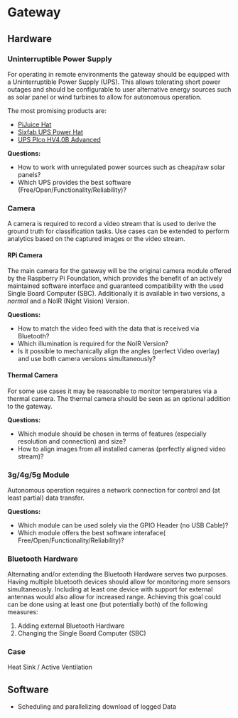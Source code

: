 # Gateway

## Hardware

### Uninterruptible Power Supply
For operating in remote environments the gateway should be equipped with a Uninterruptible Power Supply (UPS). This allows tolerating short power outages and should be configurable to user alternative energy sources such as solar panel or wind turbines to allow for autonomous operation.

The most promising products are:
* [PiJuice Hat](https://uk.pi-supply.com/products/pijuice-standard?lang=de)
* [Sixfab UPS Power Hat](https://sixfab.com/product/raspberry-pi-power-management-ups-hat/)
* [UPS PIco HV4.0B Advanced](https://pimodules.com/product/ups-pico-hv4-0-advanced)

**Questions:**
* How to work with unregulated power sources such as cheap/raw solar panels?
* Which UPS provides the best software (Free/Open/Functionality/Reliability)?

### Camera
A camera is required to record a video stream that is used to derive the ground truth for classification tasks. Use cases can be extended to perform analytics based on the captured images or the video stream.

#### RPi Camera
The main camera for the gateway will be the original camera module offered by the Raspberry Pi Foundation, which provides the benefit of an actively maintained software interface and guaranteed compatibility with the used Single Board Computer (SBC). Additionally it is available in two versions, a *normal* and a NoIR (Night Vision) Version. 

**Questions:**
* How to match the video feed with the data that is received via Bluetooth?
* Which illumination is required for the NoIR Version?
* Is it possible to mechanically align the angles (perfect Video overlay) and use both camera versions simultaneously?

#### Thermal Camera
For some use cases it may be reasonable to monitor temperatures via a thermal camera. The thermal camera should be seen as an optional addition to the gateway. 

**Questions:**
* Which module should be chosen in terms of features (especially resolution and connection) and size?
* How to align images from all installed cameras (perfectly aligned video stream)?

### 3g/4g/5g Module
Autonomous operation requires a network connection for control and (at least partial) data transfer.

**Questions:**
* Which module can be used solely via the GPIO Header (no USB Cable)?
* Which module offers the best software interaface( Free/Open/Functionality/Reliability)?

### Bluetooth Hardware
Alternating and/or extending the Bluetooth Hardware serves two purposes. Having multiple bluetooth devices should allow for monitoring more sensors simultaneously. Including at least one device with support for external antennas would also allow for increased range. Achieving this goal could can be done using at least one (but potentially both) of the following measures:

1. Adding external Bluetooth Hardware
2. Changing the Single Board Computer (SBC)


### Case

Heat Sink / Active Ventilation


## Software

- Scheduling and parallelizing download of logged Data

